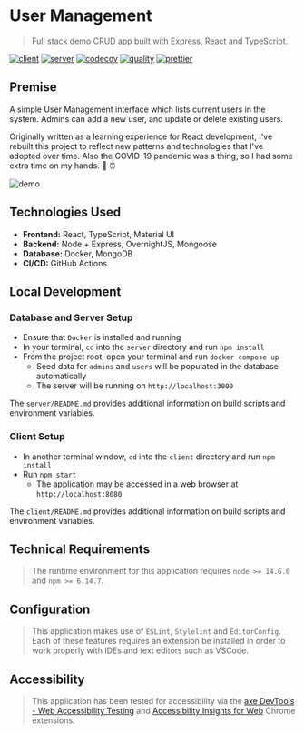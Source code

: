 # User Management

> Full stack demo CRUD app built with Express, React and TypeScript.

[![client](https://github.com/dzervoudakes/user-management/workflows/Client/badge.svg)](https://github.com/dzervoudakes/user-management/actions)
[![server](https://github.com/dzervoudakes/user-management/workflows/Server/badge.svg)](https://github.com/dzervoudakes/user-management/actions)
[![codecov](https://codecov.io/gh/dzervoudakes/user-management/branch/main/graph/badge.svg)](https://codecov.io/gh/dzervoudakes/user-management)
[![quality](https://app.codacy.com/project/badge/Grade/373b659cba7b4b8cb0f275db57c3ef38)](https://www.codacy.com/gh/dzervoudakes/user-management/dashboard?utm_source=github.com&amp;utm_medium=referral&amp;utm_content=dzervoudakes/user-management&amp;utm_campaign=Badge_Grade)
[![prettier](https://img.shields.io/badge/code_style-prettier-ff69b4.svg)](https://prettier.io/)

## Premise

A simple User Management interface which lists current users in the system. Admins can add a new user, and update or delete existing users.

Originally written as a learning experience for React development, I've rebuilt this project to reflect new patterns and technologies
that I've adopted over time. Also the COVID-19 pandemic was a thing, so I had some extra time on my hands. 🦠 ⏰

![demo](demo.gif)

## Technologies Used

- **Frontend:** React, TypeScript, Material UI
- **Backend:** Node + Express, OvernightJS, Mongoose
- **Database:** Docker, MongoDB
- **CI/CD:** GitHub Actions

## Local Development

### Database and Server Setup

- Ensure that `Docker` is installed and running
- In your terminal, `cd` into the `server` directory and run `npm install`
- From the project root, open your terminal and run `docker compose up`
  - Seed data for `admins` and `users` will be populated in the database automatically
  - The server will be running on `http://localhost:3000`

The `server/README.md` provides additional information on build scripts and environment variables.

### Client Setup

- In another terminal window, `cd` into the `client` directory and run `npm install`
- Run `npm start`
  - The application may be accessed in a web browser at `http://localhost:8080`

The `client/README.md` provides additional information on build scripts and environment variables.

## Technical Requirements

> The runtime environment for this application requires `node >= 14.6.0` and `npm >= 6.14.7`.

## Configuration

> This application makes use of `ESLint`, `Stylelint` and `EditorConfig`. Each of these features requires
> an extension be installed in order to work properly with IDEs and text editors such as VSCode.

## Accessibility

> This application has been tested for accessibility via the [axe DevTools - Web Accessibility Testing](https://chrome.google.com/webstore/detail/axe-devtools-web-accessib/lhdoppojpmngadmnindnejefpokejbdd) and [Accessibility Insights for Web](https://chrome.google.com/webstore/detail/accessibility-insights-fo/pbjjkligggfmakdaogkfomddhfmpjeni) Chrome extensions.
